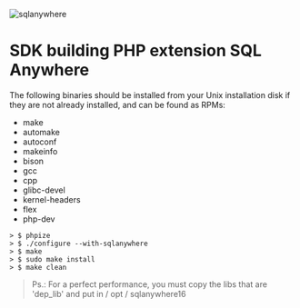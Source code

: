 ![sqlanywhere](https://avatars1.githubusercontent.com/u/41635?v=3&s=200) 

SDK building PHP extension SQL Anywhere
=======================================

The following binaries should be installed from your Unix installation disk if they are not already installed, and can be found as RPMs:

- make
- automake
- autoconf
- makeinfo
- bison
- gcc
- cpp
- glibc-devel
- kernel-headers
- flex
- php-dev
```
> $ phpize 
> $ ./configure --with-sqlanywhere 
> $ make 
> $ sudo make install 
> $ make clean
```

>  Ps.: For a perfect performance, you must copy the libs that are 'dep_lib' and put in / opt / sqlanywhere16
